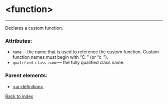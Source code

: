 # \<function>

---

Declares a custom function.

### Attributes:
* `name`&mdash; the name that is used to reference the custom function. Custom function names must begin with “C_” (or “c_”).
* `qualified-class-name`&mdash; the fully qualified class name.

### Parent elements:
* [\<ui-definition>](./ui-definition.md)

[Back to index](./README.md)